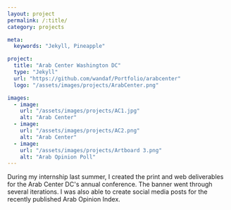 ```yaml
---
layout: project
permalink: /:title/
category: projects

meta:
  keywords: "Jekyll, Pineapple"

project:
  title: "Arab Center Washington DC"
  type: "Jekyll"
  url: "https://github.com/wandaf/Portfolio/arabcenter"
  logo: "/assets/images/projects/ArabCenter.png"

images:
  - image:
    url: "/assets/images/projects/AC1.jpg"
    alt: "Arab Center"
  - image:
    url: "/assets/images/projects/AC2.png"
    alt: "Arab Center"
  - image:
    url: "/assets/images/projects/Artboard 3.png"
    alt: "Arab Opinion Poll"
---
```

<p>During my internship last summer, I created the print and web deliverables for the Arab Center DC's annual conference. The banner went through several iterations. I was also able to create social media posts for the recently published Arab Opinion Index.</p>
